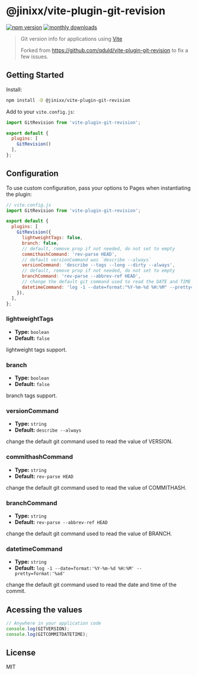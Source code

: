 # @jinixx/vite-plugin-git-revision

[![npm version](https://badgen.net/npm/v/@jinixx/vite-plugin-git-revision)](https://www.npmjs.com/package/@jinixx/vite-plugin-git-revision)
[![monthly downloads](https://badgen.net/npm/dm/@jinixx/vite-plugin-git-revision)](https://www.npmjs.com/package/@jinixx/vite-plugin-git-revision)

> Git version info for applications using [Vite](https://github.com/vitejs/vite)
>
> Forked from https://github.com/qduld/vite-plugin-git-revision to fix a few issues.

## Getting Started

Install:

```bash
npm install -D @jinixx/vite-plugin-git-revision
```

Add to your `vite.config.js`:

```js
import GitRevision from 'vite-plugin-git-revision';

export default {
  plugins: [
    GitRevision()
  ],
};
```

## Configuration

To use custom configuration, pass your options to Pages when instantiating the plugin:

```js
// vite.config.js
import GitRevision from 'vite-plugin-git-revision';

export default {
  plugins: [
    GitRevision({
      lightweightTags: false,
      branch: false,
      // default, remove prop if not needed, do not set to empty
      commithashCommand: 'rev-parse HEAD',
      // default versionCommand was `describe --always`
      versionCommand: 'describe --tags --long --dirty --always',
      // default, remove prop if not needed, do not set to empty
      branchCommand: 'rev-parse --abbrev-ref HEAD',
      // change the default git command used to read the DATE and TIME of the commit
      datetimeCommand: 'log -1 --date=format:"%Y-%m-%d %H:%M" --pretty=format:"%ad"',
    }),
  ],
};
```

### lightweightTags

- **Type:** `boolean`
- **Default:** `false`

lightweight tags support.

### branch

- **Type:** `boolean`
- **Default:** `false`

branch tags support.

### versionCommand

- **Type:** `string`
- **Default:** `describe --always`

change the default git command used to read the value of VERSION.

### commithashCommand

- **Type:** `string`
- **Default:** `rev-parse HEAD`

change the default git command used to read the value of COMMITHASH.

### branchCommand

- **Type:** `string`
- **Default:** `rev-parse --abbrev-ref HEAD`

change the default git command used to read the value of BRANCH.

### datetimeCommand

- **Type:** `string`
- **Default:** `log -1 --date=format:'%Y-%m-%d %H:%M' --pretty=format:'%ad'`

change the default git command used to read the date and time of the commit.

## Acessing the values

```js
// Anywhere in your application code
console.log(GITVERSION);
console.log(GITCOMMITDATETIME);
```

## License

MIT
